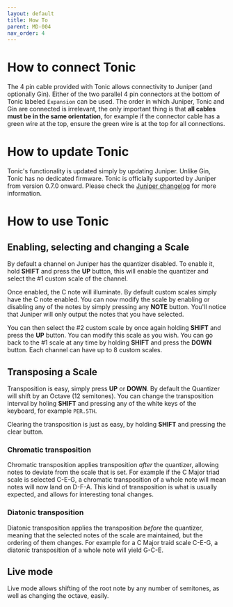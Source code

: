 ```yaml
---
layout: default
title: How To
parent: MD-004
nav_order: 4
---
```


# How to connect Tonic

The 4 pin cable provided with Tonic allows connectivity to Juniper (and optionally Gin). Either of the two parallel 4 pin connectors at the bottom of Tonic labeled `Expansion` can be used. The order in which Juniper, Tonic and Gin are connected is irrelevant, the only important thing is that **all cables must be in the same orientation**, for example if the connector cable has a green wire at the top, ensure the green wire is at the top for all connections.

# How to update Tonic

Tonic's functionality is updated simply by updating Juniper. Unlike Gin, Tonic has no dedicated firmware. Tonic is officially supported by Juniper from version 0.7.0 onward. Please check the [Juniper changelog](/md001/changelog.html) for more information.

# How to use Tonic

## Enabling, selecting and changing a Scale

By default a channel on Juniper has the quantizer disabled. To enable it, hold **SHIFT** and press the **UP** button, this will enable the quantizer and select the #1 custom scale of the channel.

Once enabled, the C note will illuminate. By default custom scales simply have the C note enabled. You can now modify the scale by enabling or disabling any of the notes by simply pressing any **NOTE** button. You'll notice that Juniper will only output the notes that you have selected.

You can then select the #2 custom scale by once again holding **SHIFT** and press the **UP** button. You can modify this scale as you wish. You can go back to the #1 scale at any time by holding **SHIFT** and press the **DOWN** button. Each channel can have up to 8 custom scales.

## Transposing a Scale

Transposition is easy, simply press **UP** or **DOWN**. By default the Quantizer will shift by an Octave (12 semitones). You can change the transposition interval by holing **SHIFT** and pressing any of the white keys of the keyboard, for example `PER.5TH`. 

Clearing the transposition is just as easy, by holding **SHIFT** and pressing the clear button.

### Chromatic transposition

Chromatic transposition applies transposition *after* the quantizer, allowing notes to deviate from the scale that is set. For example if the C Major triad scale is selected C-E-G, a chromatic transposition of a whole note will mean notes will now land on D-F-A. This kind of transposition is what is usually expected, and allows for interesting tonal changes.

### Diatonic transposition

Diatonic transposition applies the transposition *before* the quantizer, meaning that the selected notes of the scale are maintained, but the ordering of them changes. For example for a C Major traid scale C-E-G, a diatonic transposition of a whole note will yield G-C-E. 

## Live mode

Live mode allows shifting of the root note by any number of semitones, as well as changing the octave, easily. 